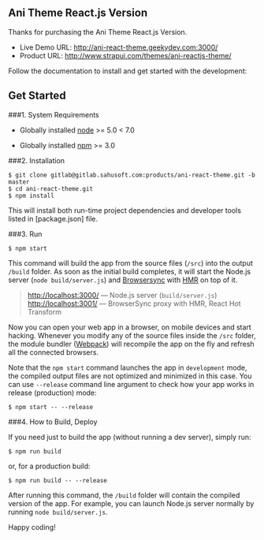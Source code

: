 ## Ani Theme React.js Version

Thanks for purchasing the Ani Theme React.js Version.
- Live Demo URL: http://ani-react-theme.geekydev.com:3000/
- Product URL: http://www.strapui.com/themes/ani-reactjs-theme/

Follow the documentation to install and get started with the development:

## Get Started

###1. System Requirements

* Globally installed [node](https://nodejs.org/en/) >= 5.0 < 7.0

* Globally installed [npm](https://www.npmjs.org/) >= 3.0

###2. Installation

```shell
$ git clone gitlab@gitlab.sahusoft.com:products/ani-react-theme.git -b master
$ cd ani-react-theme.git
$ npm install
```
This will install both run-time project dependencies and developer tools listed
in [package.json] file.

###3. Run

```shell
$ npm start
```
This command will build the app from the source files (`/src`) into the output
`/build` folder. As soon as the initial build completes, it will start the
Node.js server (`node build/server.js`) and [Browsersync](https://browsersync.io/)
with [HMR](https://webpack.github.io/docs/hot-module-replacement) on top of it.

> [http://localhost:3000/](http://localhost:3000/) — Node.js server (`build/server.js`)<br>
> [http://localhost:3001/](http://localhost:3001/) — BrowserSync proxy with HMR, React Hot Transform<br>

Now you can open your web app in a browser, on mobile devices and start
hacking. Whenever you modify any of the source files inside the `/src` folder,
the module bundler ([Webpack](http://webpack.github.io/)) will recompile the
app on the fly and refresh all the connected browsers.

Note that the `npm start` command launches the app in `development` mode,
the compiled output files are not optimized and minimized in this case.
You can use `--release` command line argument to check how your app works
in release (production) mode:

```shell
$ npm start -- --release
```
###4. How to Build, Deploy

If you need just to build the app (without running a dev server), simply run:

```shell
$ npm run build
```

or, for a production build:

```shell
$ npm run build -- --release
```

After running this command, the `/build` folder will contain the compiled
version of the app. For example, you can launch Node.js server normally by
running `node build/server.js`.

Happy coding!
